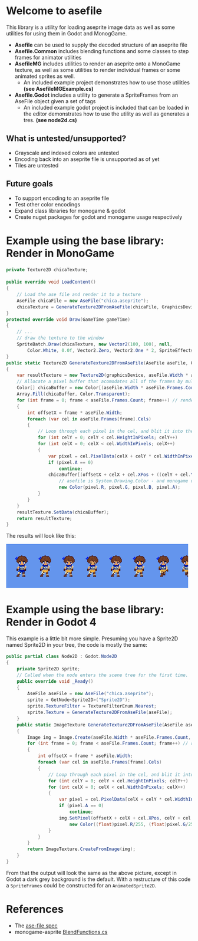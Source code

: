 # Welcome to asefile
This library is a utility for loading aseprite image data as well as some utilities for using them in Godot and MonogGame.

- **Asefile** can be used to supply the decoded structure of an aseprite file
- **Asefile.Common** includes blending functions and some classes to step frames for animator utilities
- **AsefileMG** includes utilities to render an aseprite onto a MonoGame texture, as well as some utilities to render individual frames or some animated sprites as well.
  - An included example project demonstrates how to use those utilities **(see AsefileMGExample.cs)**
- **Asefile.Godot** includes a utility to generate a SpriteFrames from an AseFile object given a set of tags
  - An included example godot project is included that can be loaded in the editor demonstrates how to use the utility as well as generates a tres. **(see node2d.cs)**
## What is untested/unsupported?
- Grayscale and indexed colors are untested
- Encoding back into an aseprite file is unsupported as of yet
- Tiles are untested
## Future goals
- To support encoding to an aseprite file
- Test other color encodings
- Expand class libraries for monogame & godot
- Create nuget packages for godot and monogame usage respectively
# Example using the base library: Render in MonoGame
```csharp
private Texture2D chicaTexture;

public override void LoadContent()
{
    // Load the ase file and render it to a texture
    AseFile chicaFile = new AseFile("chica.aseprite");
    chicaTexture = GenerateTexture2DFromAseFile(chicaFile, GraphicsDevice);
}
protected override void Draw(GameTime gameTime)
{
    // ...
    // draw the texture to the window
    SpriteBatch.Draw(chicaTexture, new Vector2(100, 100), null, 
        Color.White, 0.0f, Vector2.Zero, Vector2.One * 2, SpriteEffects.None, 1f);
}
public static Texture2D GenerateTexture2DFromAseFile(AseFile aseFile, GraphicsDevice graphicsDevice)
{
    var resultTexture = new Texture2D(graphicsDevice, aseFile.Width * aseFile.Frames.Count, aseFile.Height);
    // Allocate a pixel buffer that acomodates all of the frames by multiplying the width by number of frames
    Color[] chicaBuffer = new Color[(aseFile.Width * aseFile.Frames.Count) * aseFile.Height];
    Array.Fill(chicaBuffer, Color.Transparent);
    for (int frame = 0; frame < aseFile.Frames.Count; frame++) // render each frame
    {
        int offsetX = frame * aseFile.Width;
        foreach (var cel in aseFile.Frames[frame].Cels)
        {
            // Loop through each pixel in the cel, and blit it into the buffer
            for (int celY = 0; celY < cel.HeightInPixels; celY++)
            for (int celX = 0; celX < cel.WidthInPixels; celX++)
            {
                var pixel = cel.PixelData[celX + celY * cel.WidthInPixels];
                if (pixel.A == 0)
                    continue;
                chicaBuffer[(offsetX + celX + cel.XPos + ((celY + cel.YPos) * aseFile.Width * aseFile.Frames.Count))] =
                    // asefile is System.Drawing.Color - and monogame uses Xna color
                    new Color(pixel.R, pixel.G, pixel.B, pixel.A);
            }
        }
    }
    resultTexture.SetData(chicaBuffer);
    return resultTexture;
}
```
The results will look like this:

![chica.png](chica.png)
# Example using the base library: Render in Godot 4
This example is a little bit more simple. Presuming you have a Sprite2D named Sprite2D in your tree, the code is mostly the same:
```csharp
public partial class Node2D : Godot.Node2D
{
    private Sprite2D sprite;
    // Called when the node enters the scene tree for the first time.
    public override void _Ready()
    {
        AseFile aseFile = new AseFile("chica.aseprite");
        sprite = GetNode<Sprite2D>("Sprite2D");
        sprite.TextureFilter = TextureFilterEnum.Nearest;
        sprite.Texture = GenerateTexture2DFromAseFile(aseFile);
    }
    public static ImageTexture GenerateTexture2DFromAseFile(AseFile aseFile)
    {
        Image img = Image.Create(aseFile.Width * aseFile.Frames.Count, aseFile.Height, false, Image.Format.Rgba8);
        for (int frame = 0; frame < aseFile.Frames.Count; frame++) // render each frame
        {
            int offsetX = frame * aseFile.Width;
            foreach (var cel in aseFile.Frames[frame].Cels)
            {
                // Loop through each pixel in the cel, and blit it into the buffer
                for (int celY = 0; celY < cel.HeightInPixels; celY++)
                for (int celX = 0; celX < cel.WidthInPixels; celX++)
                {
                    var pixel = cel.PixelData[celX + celY * cel.WidthInPixels];
                    if (pixel.A == 0)
                        continue;
                    img.SetPixel(offsetX + celX + cel.XPos, celY + cel.YPos,
                        new Color((float)pixel.R/255, (float)pixel.G/255, (float)pixel.B/255, (float)pixel.A/255));
                }
            }
        }
        return ImageTexture.CreateFromImage(img);
    }
}
```
From that the output will look the same as the above picture, except in Godot a dark grey background is the default.
With a restructure of this code a `SpriteFrames` could be constructed for an `AnimatedSprite2D`.
# References
- The [ase-file spec](https://github.com/aseprite/aseprite/blob/main/docs/ase-file-specs.md)
- monogame-asprite [BlendFunctions.cs](https://github.com/AristurtleDev/monogame-aseprite/blob/main/source/MonoGame.Aseprite.Shared/Utilities/BlendFunctions.cs)